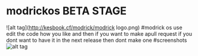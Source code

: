 # modrickos BETA STAGE
![alt tag](http://kesbook.cf/modrick/modrick logo.png)
#modrick os use  
edit the code how you like and then if you want to make apull request
if you dont want to have it in the next release then dont make one
#screenshots
![alt tag](http://kesbook.cf/modrick.png)

